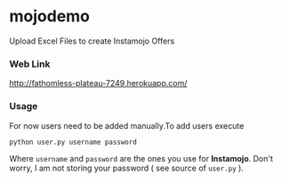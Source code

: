 mojodemo
========

Upload Excel Files to create Instamojo Offers

### Web Link
http://fathomless-plateau-7249.herokuapp.com/

### Usage
For now users need to be added manually.To add users execute
```shell
python user.py username password
```
Where `username` and `password` are the ones you use for **Instamojo**. Don't worry, I am not storing your password ( see source of `user.py` ).
